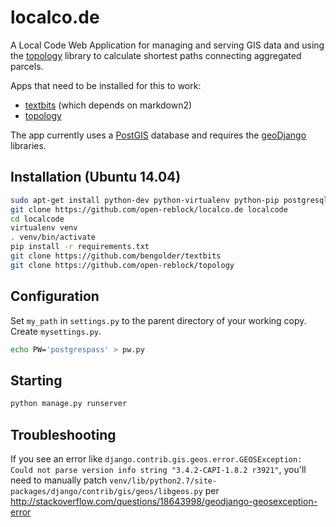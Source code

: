 # localco.de

A Local Code Web Application for managing and serving GIS data and using the [topology](https://github.com/open-reblock/topology) library to calculate shortest paths connecting aggregated parcels.

Apps that need to be installed for this to work:

* [textbits](https://github.com/bengolder/textbits) (which depends on markdown2)
* [topology](https://github.com/open-reblock/topology)

The app currently uses a [PostGIS](https://postgis.net/) database and requires the [geoDjango](https://ocs.djangoproject.com/en/1.8/ref/contrib/gis/install/) libraries. 

## Installation (Ubuntu 14.04)

```bash
sudo apt-get install python-dev python-virtualenv python-pip postgresql-9.3-postgis-2.1 postgresql-server-dev-9.3
git clone https://github.com/open-reblock/localco.de localcode
cd localcode
virtualenv venv
. venv/bin/activate
pip install -r requirements.txt
git clone https://github.com/bengolder/textbits
git clone https://github.com/open-reblock/topology
```

## Configuration

Set `my_path` in `settings.py` to the parent directory of your working copy. Create `mysettings.py`.

```bash
echo PW='postgrespass' > pw.py
```

## Starting

```bash
python manage.py runserver
```

## Troubleshooting

If you see an error like `django.contrib.gis.geos.error.GEOSException: Could not parse version info string "3.4.2-CAPI-1.8.2 r3921"`, you'll need to manually patch `venv/lib/python2.7/site-packages/django/contrib/gis/geos/libgeos.py` per http://stackoverflow.com/questions/18643998/geodjango-geosexception-error

